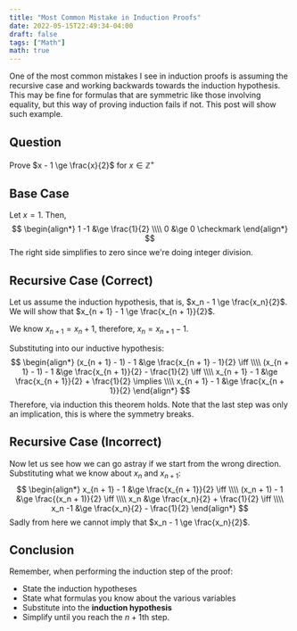 ```yaml
---
title: "Most Common Mistake in Induction Proofs"
date: 2022-05-15T22:49:34-04:00
draft: false
tags: ["Math"]
math: true
---
```


One of the most common mistakes I see in induction proofs is assuming the recursive case and working backwards towards the induction hypothesis. This may be fine for formulas that are symmetric like those involving equality, but this way of proving induction fails if not. This post will show such example.

## Question

Prove $x - 1 \ge \frac{x}{2}$ for $x \in \mathbb{Z}^+$

## Base Case

Let $x = 1$. Then,
$$
\begin{align*}
1 -1 &\ge \frac{1}{2} \\\\
0 &\ge 0 \checkmark
\end{align*}
$$
The right side simplifies to zero since we're doing integer division.

## Recursive Case (Correct)

Let us assume the induction hypothesis, that is, $x_n - 1 \ge \frac{x_n}{2}$. We will show that $x_{n + 1} - 1 \ge \frac{x_{n + 1}}{2}$. 

We know $x_{n + 1} = x_n + 1$, therefore, $x_n = x_{n + 1} - 1$.

Substituting into our inductive hypothesis:
$$
\begin{align*}
(x_{n + 1} - 1) - 1 &\ge \frac{x_{n + 1} - 1}{2} \iff \\\\
(x_{n + 1} - 1) - 1 &\ge \frac{x_{n + 1}}{2} - \frac{1}{2} \iff \\\\
x_{n + 1} - 1 &\ge \frac{x_{n + 1}}{2} + \frac{1}{2} \implies \\\\
x_{n + 1} - 1 &\ge \frac{x_{n + 1}}{2}
\end{align*}
$$
Therefore, via induction this theorem holds. Note that the last step was only an implication, this is where the symmetry breaks. 

## Recursive Case (Incorrect)

Now let us see how we can go astray if we start from the wrong direction. Substituting what we know about $x_n$ and $x_{n + 1}$:
$$
\begin{align*}
x_{n + 1} - 1 &\ge \frac{x_{n + 1}}{2} \iff \\\\
(x_n + 1) - 1 &\ge \frac{(x_n + 1)}{2} \iff \\\\
x_n &\ge \frac{x_n}{2} + \frac{1}{2} \iff \\\\
x_n -1 &\ge \frac{x_n}{2} - \frac{1}{2} 
\end{align*}
$$
Sadly from here we cannot imply that $x_n - 1 \ge \frac{x_n}{2}$.

## Conclusion

Remember, when performing the induction step of the proof:

- State the induction hypotheses
- State what formulas you know about the various variables
- Substitute into the **induction hypothesis**
- Simplify until you reach the $n+1$th step.

